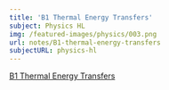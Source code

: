 ```yaml
---
title: 'B1 Thermal Energy Transfers'
subject: Physics HL
img: /featured-images/physics/003.png
url: notes/B1-thermal-energy-transfers
subjectURL: physics-hl
---
```


<a class="open-note" href="/notes/physics/B1%20Thermal%20Energy%20Transfers.pdf" target="_blank">B1 Thermal Energy Transfers</a>